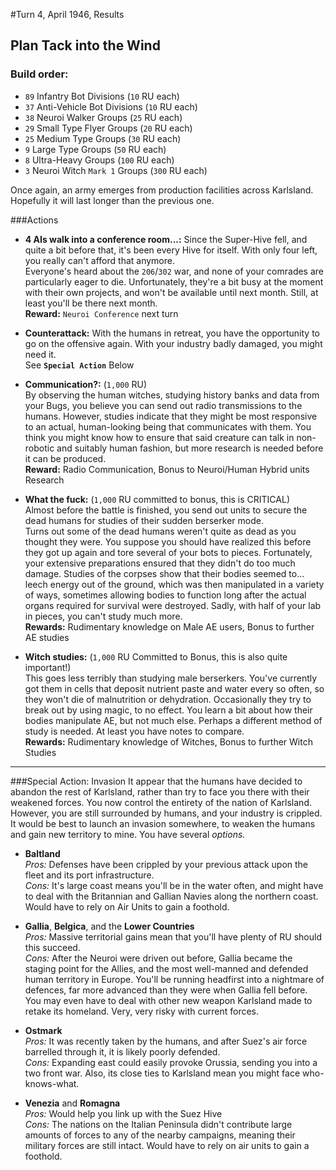 #Turn 4, April 1946, Results

## Plan Tack into the Wind

### Build order:
- `89` Infantry Bot Divisions (`10` RU each)
- `37` Anti-Vehicle Bot Divisions (`10` RU each)
- `38` Neuroi Walker Groups (`25` RU each)
- `29` Small Type Flyer Groups (`20` RU each)
- `25` Medium Type Groups (`30` RU each)
- `9` Large Type Groups (`50` RU each)
- `8` Ultra-Heavy Groups (`100` RU each)
- `3` Neuroi Witch `Mark 1` Groups (`300` RU each)

Once again, an army emerges from production facilities across Karlsland. Hopefully it will last longer than the previous one.

###Actions

- **4 AIs walk into a conference room...:** Since the Super-Hive fell, and quite a bit before that, it's been every Hive for itself. With only four left, you really can't afford that anymore.  
Everyone's heard about the `206`/`302` war, and none of your comrades are particularly eager to die. Unfortunately, they're a bit busy at the moment with their own projects, and won't be available until next month. Still, at least you'll be there next month.  
**Reward:** `Neuroi Conference` next turn

- **Counterattack:** With the humans in retreat, you have the opportunity to go on the offensive again. With your industry badly damaged, you might need it.  
See **`Special Action`** Below

- **Communication?:** (`1,000` RU)  
By observing the human witches, studying history banks and data from your Bugs, you believe you can send out radio transmissions to the humans. However, studies indicate that they might be most responsive to an actual, human-looking being that communicates with them. You think you might know how to ensure that said creature can talk in non-robotic and suitably human fashion, but more research is needed before it can be produced.  
**Reward:** Radio Communication, Bonus to Neuroi/Human Hybrid units Research

- **What the fuck:** (`1,000` RU committed to bonus, this is CRITICAL)  
Almost before the battle is finished, you send out units to secure the dead humans for studies of their sudden berserker mode.  
Turns out some of the dead humans weren't quite as dead as you thought they were. You suppose you should have realized this before they got up again and tore several of your bots to pieces. Fortunately, your extensive preparations ensured that they didn't do too much damage. Studies of the corpses show that their bodies seemed to... leech energy out of the ground, which was then manipulated in a variety of ways, sometimes allowing bodies to function long after the actual organs required for survival were destroyed. Sadly, with half of your lab in pieces, you can't study much more.  
**Rewards:** Rudimentary knowledge on Male AE users, Bonus to further AE studies

- **Witch studies:** (`1,000` RU Committed to Bonus, this is also quite important!)   
This goes less terribly than studying male berserkers. You've currently got them in cells that deposit nutrient paste and water every so often, so they won't die of malnutrition or dehydration. Occasionally they try to break out by using magic, to no effect. You learn a bit about how their bodies manipulate AE, but not much else. Perhaps a different method of study is needed. At least you have notes to compare.  
**Rewards:** Rudimentary knowledge of Witches, Bonus to further Witch Studies

---
###Special Action: Invasion
It appear that the humans have decided to abandon the rest of Karlsland, rather than try to face you there with their weakened forces. You now control the entirety of the nation of Karlsland. However, you are still surrounded by humans, and your industry is crippled. It would be best to launch an invasion somewhere, to weaken the humans and gain new territory to mine. You have several *options.*

- **Baltland**  
*Pros:* Defenses have been crippled by your previous attack upon the fleet and its port infrastructure.  
*Cons:* It's large coast means you'll be in the water often, and might have to deal with the Britannian and Gallian Navies along the northern coast. Would have to rely on Air Units to gain a foothold.

- **Gallia**, **Belgica**, and the **Lower Countries**  
*Pros:* Massive territorial gains mean that you'll have plenty of RU should this succeed.  
*Cons:* After the Neuroi were driven out before, Gallia became the staging point for the Allies, and the most well-manned and defended human territory in Europe. You'll be running headfirst into a nightmare of defences, far more advanced than they were when Gallia fell before. You may even have to deal with other new weapon Karlsland made to retake its homeland. Very, very risky with current forces.

- **Ostmark**  
*Pros:* It was recently taken by the humans, and after Suez's air force barrelled through it, it is likely poorly defended.  
*Cons:* Expanding east could easily provoke Orussia, sending you into a two front war. Also, its close ties to Karlsland mean you might face who-knows-what.

- **Venezia** and **Romagna**  
*Pros:* Would help you link up with the Suez Hive  
*Cons:* The nations on the Italian Peninsula didn't contribute large amounts of forces to any of the nearby campaigns, meaning their military forces are still intact. Would have to rely on air units to gain a foothold.
